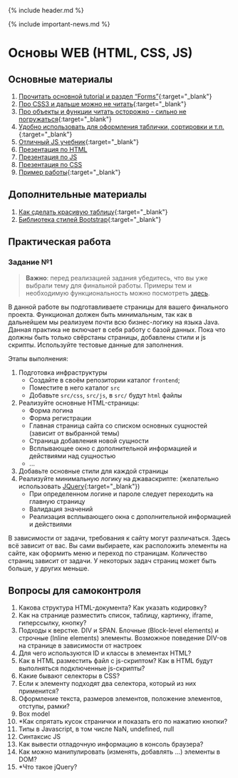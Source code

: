 {% include header.md %}

{% include important-news.md %}

Основы WEB (HTML, CSS, JS)
===

Основные материалы
---------------------
1. [Прочитать основной tutorial и раздел “Forms”](http://www.w3schools.com/html){:target="_blank"}
1. [Про CSS3 и дальше можно не читать](http://www.w3schools.com/css){:target="_blank"}
1. [Про объекты и функции читать осторожно - сильно не погружаться](http://www.w3schools.com/js){:target="_blank"}
1. [Удобно использовать для оформления таблички, сортировки и т.п.](http://www.w3schools.com/jquery){:target="_blank"}
1. [Отличный JS учебник](https://learn.javascript.ru/){:target="_blank"}
1. [Презентация по HTML](./presentations/HTML%20Basics.pptx)
1. [Презентация по JS](./presentations/JS%20Core.pptx)
1. [Презентация по CSS](./presentations/CSS%20Basics.pptx)
1. [Пример работы](https://www.figma.com/proto/dJjzWj4NYIaVPPpJu3pmnX/Final-project-template?node-id=5%3A36&viewport=1687%2C919%2C0.25323522090911865&scaling=min-zoom){:target="_blank"}

Дополнительные материалы
---------------------
1. [Как сделать красивую таблицу](https://css-tricks.com/snippets/css/a-guide-to-flexbox/){:target="_blank"}
1. [Библиотека стилей Bootstrap](https://getbootstrap.com/docs/4.4/examples/){:target="_blank"}

Практическая работа
---------------------

### Задание №1

>**Важно**: перед реализацией задания убедитесь, что вы уже выбрали тему для финальной работы.
>Примеры тем и необходимую функциональность можно посмотреть [здесь](../final_project/final_project.md).
>

В данной работе вы подготавливаете страницы для вашего финального проекта. Функционал должен быть минимальным, так как в
дальнейшем мы реализуем почти всю бизнес-логику на языка Java. Данная практика не включает в себя работу с базой данных. 
Пока что должны быть только свёрстаны страницы, добавлены стили и js скрипты. Используйте тестовые данные для заполнения.

Этапы выполнения:
1. Подготовка инфраструктуры
    * Создайте в своём репозитории каталог `frontend`;
    * Поместите в него каталог `src`
    * Добавьте `src/css`, `src/js`, в `src/` будут `html` файлы
1. Реализуйте основные HTML-страницы: 
    * Форма логина
    * Форма регистрации
    * Главная страница сайта со списком основных сущностей (зависит от выбранной темы)
    * Страница добавления новой сущности
    * Всплывающее окно с дополнительной информацией и действиями над сущностью
    * ...
1. Добавьте основные стили для каждой страницы
1. Реализуйте минимальную логику на джаваскрипте: (желательно использовать [JQuery](https://jquery.com/){:target="_blank"})
    * При определенном логине и пароле следует переходить на главную страницу
    * Валидация значений
    * Реализация всплывающего окна с дополнительной информацией и действиями 

В зависимости от задачи, требования к сайту могут различаться.
Здесь всё зависит от вас. Вы сами выбираете, как расположить элементы на сайте, как оформить меню и переход по страницам.
Количество страниц зависит от задачи. У некоторых задач страниц может быть больше, у других
меньше.

Вопросы для самоконтроля
---------------------
1. Какова структура HTML-документа? Как указать кодировку?
1. Как на странице разместить список, таблицу, картинку, iframe, гиперссылку, кнопку?
1. Подходы к верстке. DIV и SPAN. Блочные (Block-level elements) и строчные (Inline elements) элементы. 
Возможное поведение DIV-ов на странице в зависимости от настроек
1. Для чего используются ID и классы в элементах HTML?
1. Как в HTML разместить файл с js-скриптом? Как в HTML будут выполняться подключенные js-скрипты?
1. Какие бывают селекторы в CSS?
1. Если к элементу подходят два селектора, который из них применится?
1. Оформление текста, размеров элементов, положение элементов, отступы, рамки?
1. Box model
1. *Как спрятать кусок странички и показать его по нажатию кнопки?
1. Типы в Javascript, в том числе NaN, undefined, null
1. Синтаксис JS
1. Как вывести отладочную информацию в консоль браузера?
1. Как можно манипулировать (изменять, добавлять …) элементы в DOM?
1. *Что такое jQuery?
